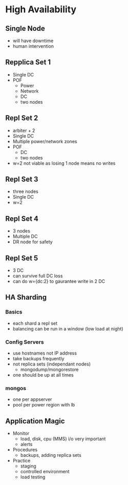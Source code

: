# High Availability

## Single Node

* will have downtime
* human intervention

## Repplica Set 1

* Single DC
* POF
    - Power
    - Network
    - DC
    - two nodes

## Repl Set 2

* arbiter + 2
* Single DC
* Multiple power/network zones
* POF
    - DC
    - two nodes
* w=2 not viable as losing 1 node means no writes

## Repl Set 3

* three nodes
* Single DC
* w=2 

## Repl Set 4

* 3 nodes
* Multiple DC
* DR node for safety

## Repl Set 5

* 3 DC
* can survive full DC loss
* can do w={dc:2} to gaurantee write in 2 DC

## HA Sharding

### Basics

* each shard a repl set
* balancing can be run in a window (low load at night)

### Config Servers

* use hostnames not IP address
* take backups frequently
* not replica sets (independant nodes) 
    - mongodump/mongorestore
* one should be up at all times

### mongos

* one per appserver
* pool per power region with lb

## Application Magic

* Monitor
    - load, disk, cpu (MMS) i/o very important
    - alerts
* Procedures
    - backups, adding replica sets
* Practice
    - staging
    - controlled environment
    - load testing
